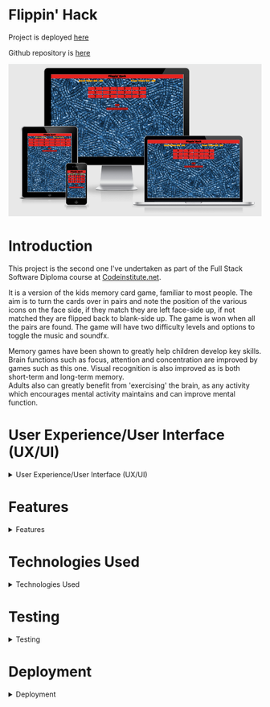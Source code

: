 # **Flippin' Hack**


Project is deployed [here](https://bobshort4bobby4.github.io/Flipping-Tiles-Game-PP2/)  
  
Github repository is [here](https://github.com/bobshort4bobby4/Flipping-Tiles-Game-PP2/)    
  
    
![screen shot of am i responsive](https://github.com/bobshort4bobby4/Flipping-Tiles-Game-PP2/blob/main/assets/media/readmeimages/responsive.png)


# Introduction
This project is the second one I've undertaken as part of the Full Stack Software Diploma course at [Codeinstitute.net](https://www.CodeInstitute.net).

It is a version of the kids memory card game, familiar to most people.  The aim is to turn the cards over in pairs and 
note the position of the various icons on the face side, if they match they are  left face-side up, if not matched they
are flipped back to blank-side up.  The game is won when all the pairs are found.  The game will have two difficulty levels and options to toggle the music and soundfx.  



Memory games have been shown to greatly help children develop key skills. Brain functions such as focus, attention and concentration
are improved by games such as this one. Visual recognition is also improved as is both short-term and long-term memory.  
Adults also can greatly benefit from 'exercising' the brain, as any activity which encourages mental activity maintains and
can improve mental function.    
  
    
# User Experience/User Interface (UX/UI)

<details>
  
  <summary>User Experience/User Interface (UX/UI)</summary>
  
  ### User Stories
  
  ##### First Time Visitor Goals
  As a first time visitor I want:  
  - the rules and final aim of the game to be obvious.  
  - to be entertained and engaged with the game from the initial load.  
  - the game to function correctly and gameplay to be intuitive.  
  - to be able to play the game on various different devices.  
  
  ##### Return/frequent Visitor Goals.
  As a return/frequent visitor I want:  
  - to be able to gauge/score my performance.
  - to be able to challenge myself by increasing difficulty of the game.
  - to be able to play the game on various different devices.
  - to be able to mute music/sound effects if so desired.
  
  ##### Website's Owner Goals.
  As the developer I want:
  - to provide a fun game.
  - to provide a game to stimulate mental function.
  - to encourage continued use of the game.

  
   ### Design
  
  
  ##### Colour Scheme 
  I trialled  many different colour palettes whilst building the game and settled on a simple combination of shades of red, blue and black.
  Black is used for text colour and contrasts well with the other two primary colours.  Default Orange was used for the ink colour for the times as black
  did not shown up well against the background in the chosen font.  Lightsalmon was used for the display box in the modal screen.
  
  Red #E52521  
  
  ![Red#e52521](https://github.com/bobshort4bobby4/Flipping-Tiles-Game-PP2/blob/main/assets/media/readmeimages/red%23E52521-pp2.png)  
  
  Blue #049CD8  
  
  ![Blue#049cd8](https://github.com/bobshort4bobby4/Flipping-Tiles-Game-PP2/blob/main/assets/media/readmeimages/blue%23049CD8-pp2.png)  
  
  Black #000000  
  
  ![Black#000000](https://github.com/bobshort4bobby4/Flipping-Tiles-Game-PP2/blob/main/assets/media/readmeimages/black%23000000-pp2.png)  
  
  Light Salmon#FFa07A  
  
  ![Light Salmon#FFA07A](https://github.com/bobshort4bobby4/Flipping-Tiles-Game-PP2/blob/main/assets/media/readmeimages/lightsalmon-pp2.png)  
  
  Orange #FFA500    
  
  ![Orange#FFA500](https://github.com/bobshort4bobby4/Flipping-Tiles-Game-PP2/blob/main/assets/media/readmeimages/orange-pp2.png)  
  
  
  
  The background image is "blue maze" which was found at [Public Domain Pictures](https://www.publicdomainpictures.net/en/view-image.php?image=307680&picture=blue-maze-background)  
  
  
  ![Background image](https://github.com/bobshort4bobby4/Flipping-Tiles-Game-PP2/blob/main/assets/media/readmeimages/blue-maze-background-pp2.jpg)  
  
  ##### Typography
  I choose 'Titan One' as the font for the site. It is a big bold type that stands out from the background well and is easy to read.
    
  
  
  ![font example](https://github.com/bobshort4bobby4/Flipping-Tiles-Game-PP2/blob/main/assets/media/readmeimages/titan1-design-pp2.png)
    
  ##### Wireframes
  CTRL + Click to open in a new tab.
  
  [Mobile WireFrames](https://github.com/bobshort4bobby4/Flipping-Tiles-Game-PP2/blob/main/assets/media/readmeimages/flippin-mobilewt-pp2.pdf)  
  [Tablet WireFrames](https://github.com/bobshort4bobby4/Flipping-Tiles-Game-PP2/blob/main/assets/media/readmeimages/flippin-tabletwf-pp2.pdf)  
  [Desktop WireFrames](https://github.com/bobshort4bobby4/Flipping-Tiles-Game-PP2/blob/main/assets/media/readmeimages/flippin-desktopwf-pp2.pdf)
               
</details>  
  
  
  
 # Features

<details>
  
  <summary>Features</summary>
  
  ### Responsive  Website
  The site displays properly at a wide range of screen sizes and on landscape mode, further information on this is listed in the testing section.  
  This satisfies the user need to be able to play the game on various devices.   
    
    
  ![screenshot of iphone](https://github.com/bobshort4bobby4/Flipping-Tiles-Game-PP2/blob/main/assets/media/readmeimages/iphonelandscape-pp2.png)  
    
    
  ### Instruction Page 
  On loading there is a button in the bottom right hand of the screen (positioning depends on screen size) which the user can click to display 
  the game instructions and the game options.  This satisfies the user need to quickly understand how to play
  the game and to be easily able to toggle options.  
    
    
  ![picture of the instruction page](https://github.com/bobshort4bobby4/Flipping-Tiles-Game-PP2/blob/main/assets/media/readmeimages/instructionpage-pp2.png)  
    
    
  ### Timer
  As the game is in progress the time taken is tracked and displayed above the play area.  When the player completes the final pair the time taken 
  is displayed in the modal screen display area.  If the time is quicker than any other during that playing session the Best Time display
  is up-dated with the new best time.  This satisfies the user need to be able to gauge/score their performance.  
    
    
  ![a picture of the timer section](https://github.com/bobshort4bobby4/Flipping-Tiles-Game-PP2/blob/main/assets/media/readmeimages/timer-pp2.png)  
    
    
  ### Customisable Features
  In order to increase player enjoyment and engagement with the site, I felt it was necessary to add an option to increase difficulty.
  This is achieved by simply adding another 6 cards to be matched, from 12 to 18. This option is accessed from the slide-down screen as shown above.  
  It is possible to stop the music and/or sound effects from playing by clicking on the speaker icons, also found on the instruction page.  These features address the user need
  to be able to vary difficulty and customize gameplay. 
  
    
    
  ![a picture of the hard difficulty level](https://github.com/bobshort4bobby4/Flipping-Tiles-Game-PP2/blob/main/assets/media/readmeimages/hardlevel-pp2.png)  
    
    
  ### Modal Screen
  When the player completes all the matches a modal screen is displayed with a congratulatory message and details of the time taken and the difficulty level.  
    
    
  ![a picture of the victory screen](https://github.com/bobshort4bobby4/Flipping-Tiles-Game-PP2/blob/main/assets/media/readmeimages/modal-pp2.png)
  
  
  ### Animated Start Button
  The start button is animated whilst the game is not in play, in order to direct the user's attention to it.
  
  
  ### Possible Future Features
  I'd would like to add extra features to the game such as;
  - Progressively harder levels as the player finishes each stage, this will be achieved by adding extra cards and shortening the time the un-matched cards are left turned.
  - Different colours and icons on the face side of the cards as player progresses through the game.
  - Set up a high-scores table on localStorage so players could see their ranking.
  
  
  </details>    
    
      
# Technologies Used
<details>
  <summary>Technologies Used</summary>
  
  #### Languages Used
  
  - HTML5
  - CSS
  - Javascript
  
  #### Applications Used
  
  - [Balsamiq](https://www.balsamiq.com) was used to create wireframes for this project.
  - [Google Fonts](https://fonts.google.com/) fonts were downloaded from Google Fonts.
  - [Fontawesome](https://www.fontawesome.com) icons were downloaded from Font Awesome.com.
  - [Git](https://git-scm.com/) Git was used for version control.
  - [GitHub](https://github.com/) GitHub is used to store the projects code.
  - [Gitpages](https://pages.github.com/) Gitpages are used to deploy the site.
  - [Chrome Developer Tools](https://developer.chrome.com/docs/devtools/) used for layout and responsive testing.
  - [Wave](https://wave.webaim.org/) used for accessibility testing.
  - [favICO.com](https://convertico.com/favicon/) used for creating favicon.
  - [W3 Validator](https://jigsaw.w3.org/css-validator/) used to test html and css code.
  - [Jshint](https://jshint.com/) used to validate Javascript code.
  - [autoprefixer.github.io](https://autoprefixer.github.io/) used to improve browser compatibility.
  - [Freeconvert.com](https://www.freeconvert.com) was used to convert the background image file to the  webp format.
  - [https://caniuse.com/webp](https://caniuse.com/webp)  used to check compatibility of the webp file format.
  - [color.a11y.com](https://color.a11y.com) used for testing colour contrasts.  
  - [webaccessibility.com](https://webaccessibility.com) used to check for any accessibility issues.  
  
 
</details>  
  
    
      
# Testing 
<details>
  <summary>Testing</summary>
  
  
  #### Lighthouse
  The web page was tested using the Lighthouse feature on the chrome browser giving the following result for desktop.    
  It should be noted that the performance score was variable, ranging from the low eighties to 100 for desktop and from high seventies to high nineties for mobile.  
  
      
  
  
  ![lighthouse desktop result](https://github.com/bobshort4bobby4/Flipping-Tiles-Game-PP2/blob/main/assets/media/readmeimages/lighthousedesktop-pp2.png)    
  
  The Lighthouse result for mobile is shown below.  
    
    
  ![a picture of the lighthouse mobile result](https://github.com/bobshort4bobby4/Flipping-Tiles-Game-PP2/blob/main/assets/media/readmeimages/mobilelighthouse-pp2.png)
    
  
  #### W3c CSS Validator
  The css file was tested using the W3c CSS validator showing no errors and one warning which concerned the importation of the google font. From what I have learned from internet research this does not seem to be considered a matter for concern.
  
  
  ![css validation result](https://github.com/bobshort4bobby4/Flipping-Tiles-Game-PP2/blob/main/assets/media/readmeimages/cssvalidation-pp2.png)
    
   The autoprefixer parsed css file was tested using the W3c CSS validator, which showed no errors but produced 58 warnings.  The warning were all of the type "is a vendor extension" as shown below.  
    
    
  ![a picture of the autoprefixer css warnings](https://github.com/bobshort4bobby4/Flipping-Tiles-Game-PP2/blob/main/assets/media/readmeimages/autoprefixerresult-pp2.png)  
  
  
  
  
  
  ![a picture of the autoprefixer css validation result](https://github.com/bobshort4bobby4/Flipping-Tiles-Game-PP2/blob/main/assets/media/readmeimages/autoprefixercssvalidation-pp2.png)
  
  #### W3c HTML Validator
  The HTML was tested with the W3c HTML Validator with no error returned.  
  
  
  ![ a picture of the html validation result](https://github.com/bobshort4bobby4/Flipping-Tiles-Game-PP2/blob/main/assets/media/readmeimages/htmlvalidation-pp2.png)  
    
  
  #### JSHint
  The Javascript file was validated using JSHint, with the following result.  The `New JavaScript features (ES6)` option was ticked in the 
  Configure menu. 
  
  ![a picture of the jshint result](https://github.com/bobshort4bobby4/Flipping-Tiles-Game-PP2/blob/main/assets/media/readmeimages/jshintvalidation-pp2.png)  
    
    
  #### WAVE Web Accessibility Evaluation Tool
  The WAVE tool was used to test the page for accessibility.  The inital result produced 8 contrast errors, these were caused by the colour of the ink used for the times  (orange).  
    
  ![ a picture of the initial wave result](https://github.com/bobshort4bobby4/Flipping-Tiles-Game-PP2/blob/main/assets/media/readmeimages/waveinitial-pp2.png)  
    
    
  I changed the ink colour to black, this produced no contrast errors but to me at least was extremely hard to see against the blue background.  
  
    
  ![a picture of the wave result black ink](https://github.com/bobshort4bobby4/Flipping-Tiles-Game-PP2/blob/main/assets/media/readmeimages/waveblack-pp2.png)  
    
    
  I then decided to check the webpage in two other accessibility checkers namely color.a11y.com and webaccessibility.com.  Both of these sites reported no errors so I will use the original orange colour in the deployed site.  
    
    
  ![ a picture of the color.a11y result](https://github.com/bobshort4bobby4/Flipping-Tiles-Game-PP2/blob/main/assets/media/readmeimages/collra11y-pp2.png)  
     
    
    
  
    
  ![ a picture of the accessibility.com result](https://github.com/bobshort4bobby4/Flipping-Tiles-Game-PP2/blob/main/assets/media/readmeimages/webaccessibility-pp2.png)  
    
    
  #### Responsiveness
  Media queries based on screen width were used to ensure the page displayed correctly across a range of screen sizes.
  the Chrome and Edge browsers were used to test responsiveness.  
  
  Breakpoints used are as follows 280px, 375px, 425px, 768px, 1024px, 1440px, 1700px, 1900px and 2100px.  
  
  Queries were also implemented for landscape mode (orientation:landscape) at the following 5 breakpoints:  
  (min-height:250px and max-height:280px),  
  (min-height:281px and max-height:374px),    
  (min-height:375px and max-height:424px),  
  (min-height:425px and max-height:595px),  
  (min-height:596px and max-height:767px),  
  (min-height:768px and max-height:850px).
  
  The responsive testing tools included within the Google Chrome browserand the edge browsers was used to test these, all display correctly.  
  
  I also used the device specific tool within chrome to test a number of devices representng a wide range of device types.  
  
  
  
  |Device          |  Result  Portrait           |         Result Landscape      |
  |----------------|-----------------------------|-------------------------------|
  | Blackberry Z30 | Displays ok                 | Displays ok                   |
  | MS Lumia 550   | N/A                         | Displays ok                   |
  | Nexus 7        | Displays ok                 | Displays ok                   |
  | iPhone 6/7/8   | Displays ok                 | Displays ok                   |
  | Galaxy Fold    | Displays ok (single screen) | Displays ok (single screen)   |
  | Galaxy Fold    | Displays ok (double screen) | Displays ok (double screen)   |
  | Nest Hub Max   | Displays ok                 | N/A                           |
  
  
  
    
   #### Issues Encountered Building The Game
  A brief summary of some of the difficulties I had building this game and how I attempted to fix them.  
  
  
  I had many problems positioning the two divs I used to make the two-sided card and then to get them to flip satisfactorily.
  I had to become familiar with many new (to me) css properties such as transform-origin, transform-style, backface-visibility and perspective.
  
  I was attempting to build a function using the math random function when I came across the Fisher–Yates shuffle Algorithm on a google search.
  I used this rather than writing a bespoke function.
  
  The next major problem I encountered was within the compare function where the two picked cards are compared.
  Initially I tried to use the innerText property of the two picked cards as parameters to compare, which worked intermittently, I then used textContent and innerHTML
  to compare, these worked approximately 75-80% of the time, which I couldn't figure as when the two properties were put through diffchecker
  they came back as identical.  I then tried to set a data attribute to each card in the populateBehindCards function, I was using the counter (i)
  to set a attribute for each type of card, when the cards were randomly set from javascript (in the for loop shown below)  
  
  
  `
        for (let i =0 ; i < scrambledArray.length; i++){
            behinds[i].innerHTML = cardIcons[scrambledArray[i]];
        }
     }
  `
  
  At this point it was pointed out to me that including this in the html would also be possible, this was so much simpler and I used that method.  
                                                    
  The tiles were flipping askew due to me having given them both a small padding and margin value.  This issue was easily fixed once I had tracked down what was causing it.   
                                                    
                                                    
  ![a picture of the askew tile](https://github.com/bobshort4bobby4/Flipping-Tiles-Game-PP2/blob/main/assets/media/readmeimages/askewflippedtile-pp2.png)                                                
                                                  
                                                  
  

  
    
 #### Manual Testing for Bugs
  When I had the game working I set about using it with a view to identifying any possible flaws in the logic or a combination of user actions which would
  cause the program to fail. To this end I played the game through numerous times checking for expected outcomes and noting in which situations a fault occured.
  I also cycled through the various screen sizes and noted any mis-alignment of elements on the screen.  
                                                  
  
  Then I methodically worked through the list of faults and corrected the code to solve each bug.  
                                                  
  
  Some of the faults are listed here along with how I fixed them.
                                                  
  - There were many faults with the appearance of the game and these were corrected with CSS properties.
  - The Instruction Page was not retracting up completely out of view at certain screen sizes (length), solved by re-positioning using the top property.
  - All the cards should be 'unclickable' while the game was not being played.  If a user randomly clicked on cards before the first play through, then
    these cards would be out of synch with the remainder and would show the wrong face during play. I set the pointerEvent property of the cards elements to 'none'
    until the start button was clicked.
  - Once a card had been turned it should be unclickable untill another card had been turned and the comparison made.  I set the pointerEvents property
    for that card to "none" within the turncard function leaving it this way until the second card had been turned and just before the compare function was called.
  - When a match was made the two matched cards needed to be made 'unclickable' for the rest of the game cycle. I used the pointerEvents property also for this.
  - During the one second gap between two un-matched cards being re-turned back down, the player should not be able to click another un-turned card.
    It was not possible to use the pointerEvents property for this as it re-set the pointerEvents property of the matched pairs already found.  To solve this I declared a           variable 'freezeOut' set to false.  I put this in an if statement in the turncard function which returned from the function immediately if true.  I could then set freezeOut     to the appropriate value depending on game state.  
  
  
   `function turnCard(){
    if(freezeOut){                //prevents user clicking on card during 1 second delay before unmatched cards are re-turned
    return;
    }
   `
  
  - If a player pressed the start button mid-game ie. before the victory function had been called it caused the timer to run at double speed.  This was fixed by resetting the 
    timer as the first action in the startGame function.  
  - If a player pressed the start button mid game with only one unmatched card turned, the matching algorithm would not work due to the `firstItemClicked` variable 
    being the wrong value.  I set this to true at the start of the startGame function which solved the issue.  
  - The time shown in the timer area at game finish would often differ from the time shown in the modal screen by one second.  This was fixed by moving the stopclock function       before the call to the showmodal function.  
                                                  
                                                    
                                                    
   #### Testing game for achievement of User Goals.  
  
  
  |                       Goal                                              |                          Outcome                                                               |
  |-------------------------------------------------------------------------|------------------------------------------------------------------------------------------------|
  |The rules and final aim of the game to be obvious.                       |Instruction Page button prominently displayed.                                                  |
  |To be entertained and engaged with the game from the initial load.       |Colour,sound and animation used in an effort to engage user.                                    |
  |The game to function correctly and gameplay to be intuitive.             |No logic errors in code, sound used to signal correct/incorrect flips.                          |
  |To be able to play the game on various different devices.                |Media queries used to make game accessible across a range of devices.                           |
  |To be able to gauge/score my performance.                                |Timer function and Best time function meets this need.                                          |
  |To be able to challenge myself by increasing difficulty of the game.     |Easy/Hard difficulty toggle options provided.                                                   |
  |To be able to play the game on various different devices.                |Media queries used to make game accessible across a range of devices.                           |
  |To be able to mute music/sound effects if so desired.                    |Music and sounds are optional, changed via the Instruction/option page.                         |
  |To provide a fun game.                                                   |Colour,sound and animation used in an effort to engage user.                                    |
  |To provide a game to stimulate mental function.                          |Game play requires attention and focus.                                                         |
  |To encourage continued use of the game.                                  |Colour,sound and animation used in an effort to entertain user and encourage continued use.     |
   
    
    
 #### Automated Testing
  I did not have the expertise to use a unit-testing framework such as Jasmine or Jest.   
    
    
 #### Issues Remaining (Known to me)
 There is a very small lag between the start button being clicked and the timer starting.  This issue appeared when I put the timer reset code in the startGame function
 to handle the problem of the timer running too fast.  
 
 It may have been preferable to have the music/sound effects toggle icons visible at all times, but the games are short enough that it should not be an issue for anybody.  
  
 When a user clicks on the Easy/Hard button in order to change difficulty, the display is not up-dated with the extra cards untill the start button is clicked and the game 
 begins. This has no adverse effect on game-play but it may have been better from a UX point of view to have the extra cards displayed straight away to confirm the players        actions.  
  
  
  
  </details>
    
# Deployment
  <details>
    
  <summary>Deployment</summary>
  
  This project was built on the Gitpod IDE using the Code Institute template found here:<br>https://github.com/Code-Institute-Org/gitpod-full-template
      
  
    
#### GitHub Pages
   
  GitHub Pages is a static site hosting service which uses files from a GitHub repository to publish a website.  I used Github Pages to deploy this project
    following the process set out below.  
    
  1. Open the Github repository page you wish to publish, in this case [Here](https://github.com/bobshort4bobby4/Flipping-Tiles-Game-PP2/).
  1. Click on the 'Settings' option from the list of options above the repo contents.
  1. Scroll down the page untill the Github Pages heading appears and click on the link 'Check it out here!".
  1. Select Branch Main and leave /root unchanged.
  1. Click 'Save'.
  1. The URL for the website will be shown in a panel towards the top of the page.  After a brief wait it will turn green indicating the website is published.
    
  ![ghpages-published](https://github.com/bobshort4bobby4/Flipping-Tiles-Game-PP2/blob/main/assets/media/readmeimages/githubpages.png) 
 
#### Forking
  Forking a Github repository is the the process of making a copy of any repository that you can use without affecting the original, this original is known as the 
  "upstream repository".
  The process for forking a repository is set out below.
  1. Go to the Github page that hosts the repository you wish to fork.
  1. On the top-right of the page there is a button "Fork".
  1. Click this button.
  1. This creates a repository in your Github home page which is a copy of the original. You can submit and receive changes to the code by using pull requests 
  and/or syncing with the upstream repository.
    
  (Taken from the Github Docs guide "Forking Projects")
    
#### Cloning 
  Cloning a repository involves making a full copy of that repository on your local machine. This makes working on the code easier.  Changes can be pushed back up to the 
  GitHub site or changes from other sources pulled to your local copy. To make a clone follow the process below.
  1. Goto the repository page on GitHub.
  1. Above the file list click on the green button titled "Code".
  1. You can choose to download a zip file of the repository, unpack it on your local machine and open it in your IDE or,
  1. Clone using HTTPS by copying the URL under the HTTPS tab.
  1. Open a terminal window, set current directory to the one you want to contain the clone.
  1. Type `git clone `and paste the URL copied from the GitHub page.
  1. The repository clone will be created on your machine.
    
  (Taken from the Github Docs guide "Cloning a repository")
    
  </details>
